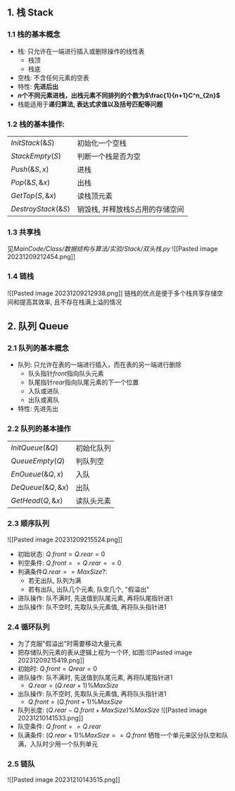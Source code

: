 
## 1. 栈 Stack

### 1.1 栈的基本概念

+ 栈: 只允许在一端进行插入或删除操作的线性表
    + 栈顶
    + 栈底
+ 空栈: 不含任何元素的空表
+ 特性: **先进后出**
+ **$n$个不同元素进栈，出栈元素不同排列的个数为$\frac{1}{n+1}C^n_{2n}$**
+ 栈能适用于**递归算法, 表达式求值以及括号匹配等问题**

### 1.2 栈的基本操作:

|  |  |
|:- |:- |
| $InitStack(\&S)$ | 初始化一个空栈 |
| $StackEmpty(S)$ | 判断一个栈是否为空 |
| $Push(\&S, x)$ | 进栈 |
| $Pop(\&S, \&x)$ | 出栈 |
| $GetTop(S, \&x)$ | 读栈顶元素 |
| $DestroyStack(\&S)$ | 销毁栈, 并释放栈S占用的存储空间 |

### 1.3 共享栈

见*MainCode/Class/数据结构与算法/实验/Stack/双头栈.py*
![[Pasted image 20231209212454.png]]

### 1.4 链栈

![[Pasted image 20231209212938.png]]
链栈的优点是便于多个栈共享存储空间和提高其效率, 且不存在栈满上溢的情况

## 2. 队列 Queue

### 2.1 队列的基本概念


+ 队列: 只允许在表的一端进行插入，而在表的另一端进行删除
    + 队头指针$front$指向队头元素
    + 队尾指针$rear$指向队尾元素的下一个位置
    + 入队或进队
    + 出队或离队
+ 特性: 先进先出

### 2.2 队列的基本操作

|  |  |
| :-  | :- |
| $InitQueue(\&Q)$ | 初始化队列 |
| $QueueEmpty(Q)$ | 判队列空 |
| $EnOueue(\&Q,x)$ | 入队 |
| $DeQueue(\&Q,\&x)$ | 出队 |
| $GetHead(Q,\&x)$ | 读队头元素 |

### 2.3 顺序队列

![[Pasted image 20231209215524.png]]

+ 初始状态: $Q.front = Q.rear = 0$
+ 判空条件: $Q.front == Q.rear ==0$
+ 判满条件$Q.rear == MaxSize ?$:
    + 若无出队, 队列为满
    + 若有出队, 出队几个元素, 队空几个, "假溢出"
+ 进队操作: 队不满时, 先送值到队尾元素, 再将队尾指针进1
+ 出队操作: 队不空时, 先取队头元素值, 再将队头指针进1

### 2.4 循环队列

+ 为了克服"假溢出"时需要移动大量元素
+ 把存储队列元素的表从逻辑上视为一个环, 如图:![[Pasted image 20231209215419.png]]
+ 初始时: $Q.front = Qrear = 0$
+ 进队操作: 队不满时, 先送值到队尾元素, 再将队尾指针进1
    + $Q.rear =(Q.rear +1)\%MaxSize$
+ 出队操作: 队不空时, 先取队头元素值, 再将队头指针进1
    + $Q.front =(Q.front + 1)\%MaxSize$
+ 队列长度: $(Q.rear - Q.front + MaxSize)\%MaxSize$
![[Pasted image 20231210141533.png]]
+ 队空条件: $Q.front==Q.rear$
+ 队满条件: $(Q.rear +1)\%MaxSize == Q.front$ 牺牲一个单元来区分队空和队满，入队时少用一个队列单元 

### 2.5 链队
![[Pasted image 20231210143515.png]]












